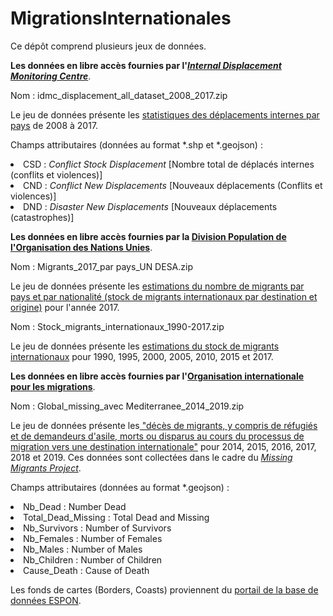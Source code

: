 # MigrationsInternationales

Ce dépôt comprend plusieurs jeux de données.

<b>Les données en libre accès fournies par l'<a href="http://www.internal-displacement.org/"><i>Internal Displacement Monitoring Centre</i></a></b>.

Nom : idmc_displacement_all_dataset_2008_2017.zip
  
Le jeu de données présente les <a href="http://www.internal-displacement.org/database/displacement-data">statistiques des déplacements internes par pays</a> de 2008 à 2017.

Champs attributaires (données au format *.shp et *.geojson) :

<li>CSD : <i>Conflict Stock Displacement</i> [Nombre total de déplacés internes (conflits et violences)]<br>
<li>CND : <i>Conflict New Displacements</i> [Nouveaux déplacements (Conflits et violences)]<br>
<li>DND : <i>Disaster New Displacements</i> [Nouveaux déplacements (catastrophes)]

<b>Les données en libre accès fournies par la <a href="http://www.un.org/en/development/desa/population/index.shtml">Division Population de l'Organisation des Nations Unies</a></b>.

Nom : Migrants_2017_par pays_UN DESA.zip
  
Le jeu de données présente les <a href="http://www.un.org/en/development/desa/population/migration/data/estimates2/estimates17.shtml">estimations du nombre de migrants par pays et par nationalité (stock de migrants internationaux par destination et origine)</a> pour l'année 2017.

Nom : Stock_migrants_internationaux_1990-2017.zip
  
Le jeu de données présente les <a href="http://www.un.org/en/development/desa/population/migration/data/estimates2/estimates17.shtml">estimations du stock de migrants internationaux</a> pour 1990, 1995, 2000, 2005, 2010, 2015 et 2017.

<b>Les données en libre accès fournies par l'<a href="https://www.iom.int/fr">Organisation internationale pour les migrations</a></b>.

Nom : Global_missing_avec Mediterranee_2014_2019.zip
  
Le jeu de données présente les<a href="http://missingmigrants.iom.int/downloads"> "décès de migrants, y compris de réfugiés et de demandeurs d'asile, morts ou disparus au cours du processus de migration vers une destination internationale"</a> pour 2014, 2015, 2016, 2017, 2018 et 2019. Ces données sont collectées dans le cadre du <a href="https://missingmigrants.iom.int/"><i>Missing Migrants Project</i></a>.

Champs attributaires (données au format *.geojson) :

<li>Nb_Dead : Number Dead<br>
<li>Total_Dead_Missing : Total Dead and Missing<br>
<li>Nb_Survivors : Number of Survivors<br>
<li>Nb_Females : Number of Females<br>
<li>Nb_Males : Number of Males<br>
<li>Nb_Children : Number of Children<br>
<li>Cause_Death : Cause of Death

Les fonds de cartes (Borders, Coasts) proviennent du <a href="http://database.espon.eu/db2/resource?idCat=44">portail de la base de données ESPON</a>.
